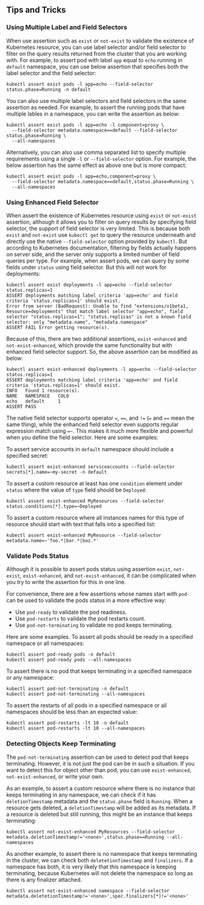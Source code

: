 ## Tips and Tricks

### Using Multiple Label and Field Selectors

When use assertion such as `exist` or `not-exist` to validate the existence of Kubernetes resource, you can use label selector and/or field selector to filter on the query results returned from the cluster that you are working with. For example, to assert pod with label `app` equal to `echo` running in `default` namespace, you can use below assertion that specifies both the label selector and the field selector:
```shell
kubectl assert exist pods -l app=echo --field-selector status.phase=Running -n default
```

You can also use multiple label selectors and field selectors in the same assertion as needed. For example, to assert the running pods that have multiple lables in a namespace, you can write the assertion as below:
```shell
kubectl assert exist pods -l app=echo -l component=proxy \
  --field-selector metadata.namespace==default --field-selector status.phase=Running \
  --all-namespaces
```

Alternatively, you can also use comma separated list to specify multiple requirements using a single `-l` or `--field-selector` option. For example, the below assertion has the same effect as above one but is more compact:
```shell
kubectl assert exist pods -l app=echo,component=proxy \
  --field-selector metadata.namespace==default,status.phase=Running \
  --all-namespaces
```

### Using Enhanced Field Selector

When assert the existence of Kubernetes resource using `exist` or `not-exist` assertion, although it allows you to filter on query results by specifying field selector, the support of field selector is very limited. This is because both `exist` and `not-exist` use `kubectl get` to query the resource underneath and directly use the native `--field-selector` option provided by `kubectl`. But according to Kubernetes documentation, filtering by fields actually happens on server side, and the server only supports a limited number of field queries per type. For example, when assert pods, we can query by some fields under `status` using field selector. But this will not work for deployments:
```
kubectl assert exist deployments -l app=echo --field-selector status.replicas=1
ASSERT deployments matching label criteria 'app=echo' and field criteria 'status.replicas=1' should exist.
Error from server (BadRequest): Unable to find "extensions/v1beta1, Resource=deployments" that match label selector "app=echo", field selector "status.replicas=1": "status.replicas" is not a known field selector: only "metadata.name", "metadata.namespace"
ASSERT FAIL Error getting resource(s).
```

Because of this, there are two additional assertions, `exist-enhanced` and `not-exist-enhanced`, which provide the same functionality but with enhanced field selector support. So, the above assertion can be modified as below:
```
kubectl assert exist-enhanced deployments -l app=echo --field-selector status.replicas=1
ASSERT deployments matching label criteria 'app=echo' and field criteria 'status.replicas=1' should exist.
INFO   Found 1 resource(s).
NAME   NAMESPACE   COL0
echo   default     1
ASSERT PASS
```

The native field selector supports operator `=`, `==`, and `!=` (`=` and `==` mean the same thing), while the enhanced field selector even supports regular expression match using `=~`. This makes it much more flexible and powerful when you define the field selector. Here are some examples:

To assert service accounts in `default` namespace should include a specified secret:
```shell
kubectl assert exist-enhanced serviceaccounts --field-selector secrets[*].name=~my-secret -n default
```

To assert a custom resource at least has one `condition` element under `status` where the value of `type` field should be `Deployed`:
```shell
kubectl assert exist-enhanced MyResources --field-selector status.conditions[*].type=~Deployed
```

To assert a custom resource where all instances names for this type of resource should start with text that falls into a specified list:
```shell
kubectl assert exist-enhanced MyResource --field-selector metadata.name=~'foo.*|bar.*|baz.*'
```

### Validate Pods Status

Although it is possible to assert pods status using assertion `exist`, `not-exist`, `exist-enhanced`, and `not-exist-enhanced`, it can be complicated when you try to write the assertion for this in one line.

For convenience, there are a few assertions whose names start with `pod-` can be used to validate the pods status in a more effective way:
* Use `pod-ready` to validate the pod readiness.
* Use `pod-restarts` to validate the pod restarts count.
* Use `pod-not-terminating` to validate no pod keeps terminating.

Here are some examples. To assert all pods should be ready in a specified namespace or all namespaces:
```shell
kubectl assert pod-ready pods -n default
kubectl assert pod-ready pods --all-namespaces
```

To assert there is no pod that keeps terminating in a specified namespace or any namespace:
```shell
kubectl assert pod-not-terminating -n default
kubectl assert pod-not-terminating --all-namespaces
```

To assert the restarts of all pods in a specified namespace or all namespaces should be less than an expected value:
```shell
kubectl assert pod-restarts -lt 10 -n default
kubectl assert pod-restarts -lt 10 --all-namespaces
```

### Detecting Objects Keep Terminating

The `pod-not-terminating` assertion can be used to detect pod that keeps terminating. However, it is not just the pod can be in such a situation. If you want to detect this for object other than pod, you can use `exist-enhanced`, `not-exist-enhanced`, or write your own.

As an example, to assert a custom resource where there is no instance that keeps terminating in any namespace, we can check if it has `deletionTimestamp` metadata and the `status.phase` field is `Running`. When a resource gets deleted, a `deletionTimestamp` will be added as its metadata. If a resource is deleted but still running, this might be an instance that keeps terminating:
```shell
kubectl assert not-exist-enhanced MyResources --field-selector metadata.deletionTimestamp!='<none>',status.phase==Running --all-namespaces
```

As another example, to assert there is no namespace that keeps terminating in the cluster, we can check both `deletetionTimestamp` and `finalizers`. If a namespace has both, it is very likely that this namespace is keeping terminating, because Kubernetes will not delete the namespace so long as there is any finalizer attached.
```shell
kubectl assert not-exist-enhanced namespace --field-selector metadata.deletetionTimestamp!='<none>',spec.finalizers[*]!='<none>'
```
